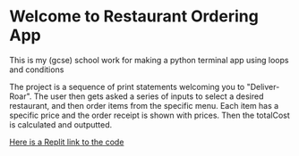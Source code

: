 # Welcome to Restaurant Ordering App
This is my (gcse) school work for making a python terminal app using loops and conditions

The project is a sequence of print statements welcoming you to "Deliver-Roar". The user then gets asked a series of inputs to select a desired restaurant, and then order items from the specific menu. Each item has a specific price and the order receipt is shown with prices. Then the totalCost is calculated and outputted.

[Here is a Replit link to the code](https://replit.com/@TahaParacha/GCSE-python-1#main.py)